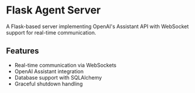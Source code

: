 
# Flask Agent Server

A Flask-based server implementing OpenAI's Assistant API with WebSocket support for real-time communication.

## Features
- Real-time communication via WebSockets
- OpenAI Assistant integration
- Database support with SQLAlchemy
- Graceful shutdown handling

